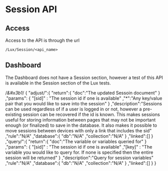 # Session API

## Access
Access to the API is through the url 

```
/Lux/Session/<api_name>
```

## Dashboard
The Dashboard does not have a Session section, however a test of this API is available in the Session section of the Lux tests. 

/*&#x3b1*/
{
	 "adjust/":{
		 "return":{
			"doc":"The updated Sessoin document"
		}		
		,"params": {
			 "[sid]" : "The session id if one is available"
			,"*":"Any key/value pair that you would like to save into the session"
		}
		,"description":"Sessions can be used regardless of if a user is logged in or not, however a pre-existing session can be recovered if the id is known. This makes sessions useful for storing information between pages that may not be important enough (or finalized) to save in the database. It also makes it possible to move sessions between devices with only a link that includes the sid"
		,"rule":"N/A"
		,"database":{
			 "db":"N/A"
			,"collection":"N/A"
		}
		,"linked":[]
	}
	,"query/":{
		 "return":{
			"doc":"The variable or variables queried for"
		}		
		,"params": {
			 "[sid]" : "The session id if one is available"
			,"[key]" : "The variable you would like to query for. If none is specified then the entire session will be returned"
		}
		,"description":"Query for session variables"
		,"rule":"N/A"
		,"database":{
			 "db":"N/A"
			,"collection":"N/A"
		}
		,"linked":[]
	}
}
